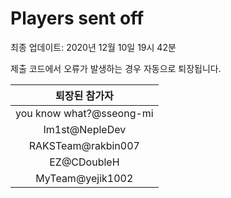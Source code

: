 # Players sent off
최종 업데이트: 2020년 12월 10일 19시 42분


제출 코드에서 오류가 발생하는 경우 자동으로 퇴장됩니다.


| 퇴장된 참가자 |
|:---:|
| you know what?@sseong-mi |
| Im1st@NepleDev |
| RAKSTeam@rakbin007 |
| EZ@CDoubleH |
| MyTeam@yejik1002 |